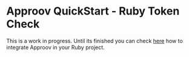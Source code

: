 # Approov QuickStart - Ruby Token Check

This is a work in progress. Until its finished you can check [here](https://gitlab.com/snippets/1760114) how to integrate Approov in your Ruby project.

